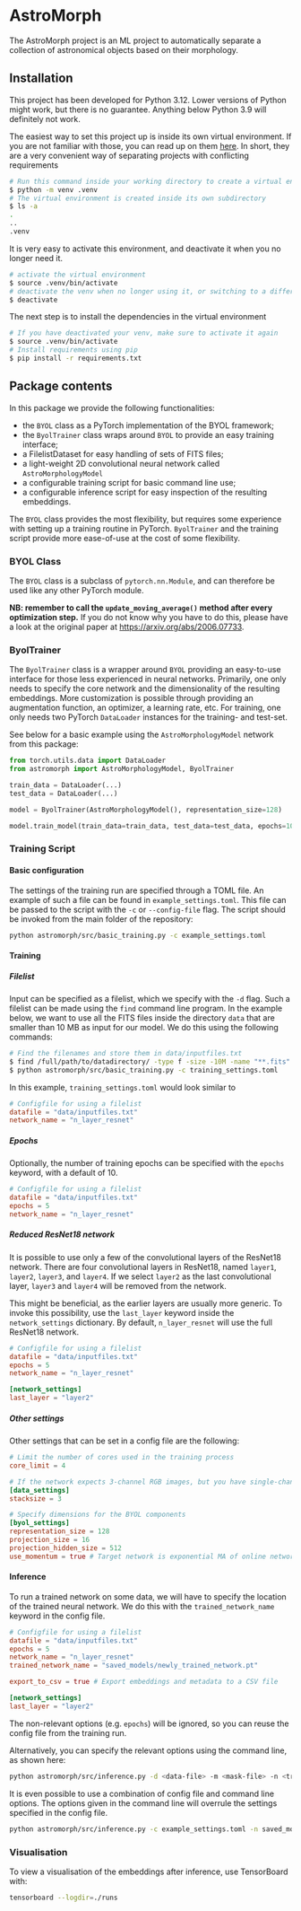 # AstroMorph

The AstroMorph project is an ML project to automatically separate a collection of astronomical objects based on their morphology.

## Installation

This project has been developed for Python 3.12.
Lower versions of Python might work, but there is no guarantee.
Anything below Python 3.9 will definitely not work.

The easiest way to set this project up is inside its own virtual environment.
If you are not familiar with those, you can read up on them [here](https://docs.python.org/3/library/venv.html).
In short, they are a very convenient way of separating projects with conflicting
requirements

```bash
# Run this command inside your working directory to create a virtual environment
$ python -m venv .venv
# The virtual environment is created inside its own subdirectory
$ ls -a
.
..
.venv
```

It is very easy to activate this environment, and deactivate it when you no longer need it.

```bash
# activate the virtual environment
$ source .venv/bin/activate
# deactivate the venv when no longer using it, or switching to a different project
$ deactivate
```

The next step is to install the dependencies in the virtual environment

```bash
# If you have deactivated your venv, make sure to activate it again
$ source .venv/bin/activate
# Install requirements using pip
$ pip install -r requirements.txt
```

## Package contents

In this package we provide the following functionalities:

- the `BYOL` class as a PyTorch implementation of the BYOL framework;
- the `ByolTrainer` class wraps around `BYOL` to provide an easy training interface;
- a FilelistDataset for easy handling of sets of FITS files;
- a light-weight 2D convolutional neural network called `AstroMorphologyModel`
- a configurable training script for basic command line use;
- a configurable inference script for easy inspection of the resulting embeddings.

The `BYOL` class provides the most flexibility, but requires some experience with setting up a training routine in PyTorch.
`ByolTrainer` and the training script provide more ease-of-use at the cost of some flexibility.

### BYOL Class

The `BYOL` class is a subclass of `pytorch.nn.Module`, and can therefore be used like any other PyTorch module.

**NB: remember to call the `update_moving_average()` method after every optimization step.**
If you do not know why you have to do this, please have a look at the original paper at <https://arxiv.org/abs/2006.07733>.

### ByolTrainer

The `ByolTrainer` class is a wrapper around `BYOL` providing an easy-to-use interface for those less experienced in neural networks.
Primarily, one only needs to specify the core network and the dimensionality of the resulting embeddings.
More customization is possible through providing an augmentation function, an optimizer, a learning rate, etc.
For training, one only needs two PyTorch `DataLoader` instances for the training- and test-set.

See below for a basic example using the `AstroMorphologyModel` network from this package:

```python
from torch.utils.data import DataLoader
from astromorph import AstroMorphologyModel, ByolTrainer

train_data = DataLoader(...)
test_data = DataLoader(...)

model = ByolTrainer(AstroMorphologyModel(), representation_size=128)

model.train_model(train_data=train_data, test_data=test_data, epochs=10)
```



### Training Script

#### Basic configuration

The settings of the training run are specified through a TOML file.
An example of such a file can be found in `example_settings.toml`.
This file can be passed to the script with the `-c` or `--config-file` flag.
The script should be invoked from the main folder of the repository:

```bash
python astromorph/src/basic_training.py -c example_settings.toml
```

#### Training

##### Filelist

Input can be specified as a filelist, which we specify with the `-d` flag.
Such a filelist can be made using the `find` command line program.
In the example below, we want to use all the FITS files inside the directory `data`
that are smaller than 10 MB as input for our model.
We do this using the following commands:

```bash
# Find the filenames and store them in data/inputfiles.txt
$ find /full/path/to/datadirectory/ -type f -size -10M -name "**.fits" > data/inputfiles.txt
$ python astromorph/src/basic_training.py -c training_settings.toml
```

In this example, `training_settings.toml` would look similar to

```toml
# Configfile for using a filelist
datafile = "data/inputfiles.txt"
network_name = "n_layer_resnet"
```

<!-- #### Masked data -->
<!---->
<!-- When extracting objects from a binary mask, the script expects the following input: -->
<!---->
<!-- - a single FITS file containing all the data -->
<!-- - a FITS file of the same size with a binary mask, where all the object pixels are coded with a `1` -->
<!---->
<!-- Now the config file would have the added keyword `maskfile`: -->
<!---->
<!-- ```toml -->
<!-- # Configfile for using masked data in two FITS files -->
<!-- datafile = "data/data_file.fits" -->
<!-- maskfile = "data/masked_file.fits" -->
<!-- network_name = "n_layer_resnet" -->
<!-- ``` -->

##### Epochs

Optionally, the number of training epochs can be specified with the `epochs` keyword, with a default of 10.

```toml
# Configfile for using a filelist
datafile = "data/inputfiles.txt"
epochs = 5
network_name = "n_layer_resnet"
```

##### Reduced ResNet18 network

It is possible to use only a few of the convolutional layers of the ResNet18 network.
There are four convolutional layers in ResNet18, named `layer1`, `layer2`,
`layer3`, and `layer4`.
If we select `layer2` as the last convolutional layer, `layer3` and `layer4`
will be removed from the network.

This might be beneficial, as the earlier layers are usually more generic.
To invoke this possibility, use the `last_layer` keyword inside the `network_settings` dictionary.
By default, `n_layer_resnet` will use the full ResNet18 network.

```toml
# Configfile for using a filelist
datafile = "data/inputfiles.txt"
epochs = 5
network_name = "n_layer_resnet"

[network_settings]
last_layer = "layer2"
```

##### Other settings

Other settings that can be set in a config file are the following:
```toml
# Limit the number of cores used in the training process
core_limit = 4

# If the network expects 3-channel RGB images, but you have single-channel images
[data_settings]
stacksize = 3

# Specify dimensions for the BYOL components
[byol_settings]
representation_size = 128
projection_size = 16
projection_hidden_size = 512
use_momentum = true # Target network is exponential MA of online network.
```

#### Inference

To run a trained network on some data, we will have to specify the location of the trained neural network.
We do this with the `trained_network_name` keyword in the config file.

```toml
# Configfile for using a filelist
datafile = "data/inputfiles.txt"
epochs = 5
network_name = "n_layer_resnet"
trained_network_name = "saved_models/newly_trained_network.pt"

export_to_csv = true # Export embeddings and metadata to a CSV file

[network_settings]
last_layer = "layer2"
```

The non-relevant options (e.g. `epochs`) will be ignored, so you can reuse the config file from the training run.

Alternatively, you can specify the relevant options using the command line, as shown here:

```bash
python astromorph/src/inference.py -d <data-file> -m <mask-file> -n <trained-network-file>
```

It is even possible to use a combination of config file and command line options.
The options given in the command line will overrule the settings specified in the config file.

```bash
python astromorph/src/inference.py -c example_settings.toml -n saved_models/newly_trained_network.pt
```

### Visualisation

To view a visualisation of the embeddings after inference, use TensorBoard with:

```bash
tensorboard --logdir=./runs
```
